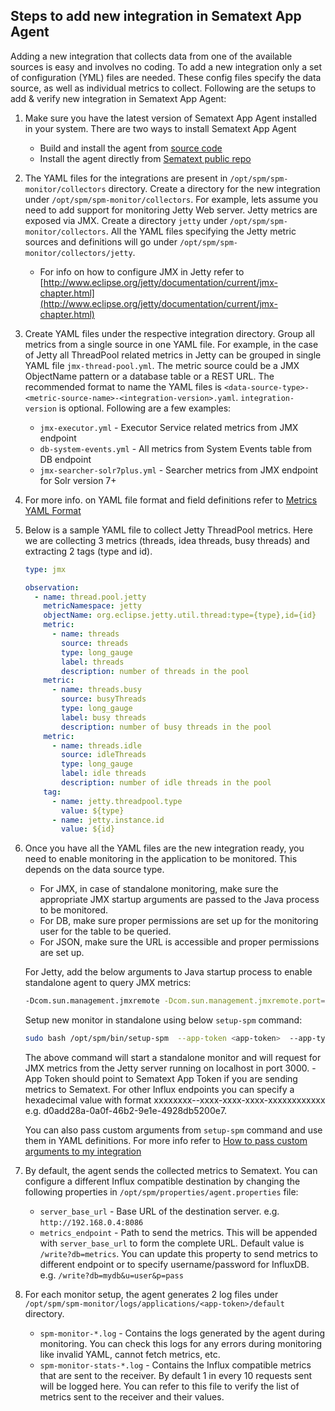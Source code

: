 ## Steps to add new integration in Sematext App Agent
Adding a new integration that collects data from one of the available sources is easy and involves no coding. 
To add a new integration only a set of configuration (YML) files are needed. These config files specify the data source,
as well as individual metrics to collect. Following are the setups to add & verify new integration in Sematext App Agent:

1. Make sure you have the latest version of Sematext App Agent installed in your system. There are two ways to install 
Sematext App Agent
    * Build and install the agent from [source code](../README.md#build)
    * Install the agent directly from [Sematext public repo](https://sematext.com/docs/monitoring/spm-client/#installation)
2. The YAML files for the integrations are present in `/opt/spm/spm-monitor/collectors` directory. Create a directory 
for the new integration under `/opt/spm/spm-monitor/collectors`. For example, lets assume you need to add support for 
monitoring Jetty Web server. Jetty metrics are exposed via JMX. Create a directory `jetty` under  `/opt/spm/spm-monitor/collectors`. All the YAML 
files specifying the Jetty metric sources and definitions will go under `/opt/spm/spm-monitor/collectors/jetty`.
    * For info on how to configure JMX in Jetty refer to [http://www.eclipse.org/jetty/documentation/current/jmx-chapter.html](http://www.eclipse.org/jetty/documentation/current/jmx-chapter.html)
3. Create YAML files under the respective integration directory. Group all metrics from a single source in one 
YAML file. For example, in the case of Jetty all ThreadPool related metrics in Jetty can be grouped in single YAML file `jmx-thread-pool.yml`.
The metric source could be a JMX ObjectName pattern or a database table or a REST URL. The recommended format to name the YAML files is
 `<data-source-type>-<metric-source-name>-<integration-version>.yaml`. `integration-version` is optional. Following are a few examples:
    * `jmx-executor.yml` - Executor Service related metrics from JMX endpoint 
    * `db-system-events.yml` - All metrics from System Events table from DB endpoint
    * `jmx-searcher-solr7plus.yml` - Searcher metrics from JMX endpoint for Solr version 7+
4. For more info. on YAML file format and field definitions refer to [Metrics YAML Format](metrics-yaml-format.md)
5. Below is a sample YAML file to collect Jetty ThreadPool metrics. Here we are collecting 3 metrics 
(threads, idea threads, busy threads) and extracting 2 tags (type and id).
    ```yaml
    type: jmx
    
    observation:
      - name: thread.pool.jetty
        metricNamespace: jetty
        objectName: org.eclipse.jetty.util.thread:type={type},id={id}
        metric:
          - name: threads
            source: threads
            type: long_gauge
            label: threads
            description: number of threads in the pool
        metric:
          - name: threads.busy
            source: busyThreads
            type: long_gauge
            label: busy threads
            description: number of busy threads in the pool
        metric:
          - name: threads.idle
            source: idleThreads
            type: long_gauge
            label: idle threads
            description: number of idle threads in the pool
        tag:
          - name: jetty.threadpool.type
            value: ${type}
          - name: jetty.instance.id
            value: ${id}
    ```
6. Once you have all the YAML files are the new integration ready, you need to enable monitoring in the application to be monitored.
This depends on the data source type.
    * For JMX, in case of standalone monitoring, make sure the appropriate JMX startup arguments are passed to 
      the Java process to be monitored.
    * For DB, make sure proper permissions are set up for the monitoring user for the table to be queried.
    * For JSON, make sure the URL is accessible and proper permissions are set up.
      
    For Jetty, add the below arguments to Java startup process to enable standalone agent to query JMX metrics:
    
    ```bash
    -Dcom.sun.management.jmxremote -Dcom.sun.management.jmxremote.port=3000 -Dcom.sun.management.jmxremote.ssl=false -Dcom.sun.management.jmxremote.authenticate=false
    ``` 
    Setup new monitor in standalone using below `setup-spm` command:
    ```bash
    sudo bash /opt/spm/bin/setup-spm  --app-token <app-token>  --app-type jetty  --agent-type standalone
    ```
    The above command will start a standalone monitor and will request for JMX metrics from the Jetty server running on localhost in port 3000.
    <app-token> - App Token should point to Sematext App Token if you are sending metrics to Sematext. 
    For other Influx endpoints you can specify a hexadecimal value with format xxxxxxxx--xxxx-xxxx-xxxx-xxxxxxxxxxxx 
    e.g. d0add28a-0a0f-46b2-9e1e-4928db5200e7.
    
    You can also pass custom arguments from `setup-spm` command and use them in YAML definitions. For more info refer to
    [How to pass custom arguments to my integration](faq.md)
7. By default, the agent sends the collected metrics to Sematext. You can configure a different Influx compatible destination
   by changing the following properties in `/opt/spm/properties/agent.properties` file:
   * `server_base_url` - Base URL of the destination server. e.g. `http://192.168.0.4:8086`
   * `metrics_endpoint` - Path to send the metrics. This will be appended with `server_base_url` to form the complete URL.
       Default value is `/write?db=metrics`. You can update this property to send metrics to different endpoint 
       or to specify username/password for InfluxDB. e.g. `/write?db=mydb&u=user&p=pass`
8. For each monitor setup, the agent generates 2 log files under `/opt/spm/spm-monitor/logs/applications/<app-token>/default`
    directory.
    * `spm-monitor-*.log` - Contains the logs generated by the agent during monitoring. You can check this logs for any errors during monitoring like invalid YAML, cannot fetch metrics, etc.
    * `spm-monitor-stats-*.log` - Contains the Influx compatible metrics that are sent to the receiver. 
           By default 1 in every 10 requests sent will be logged here. You can refer to this file to verify the list of metrics sent to the receiver and their values.  
